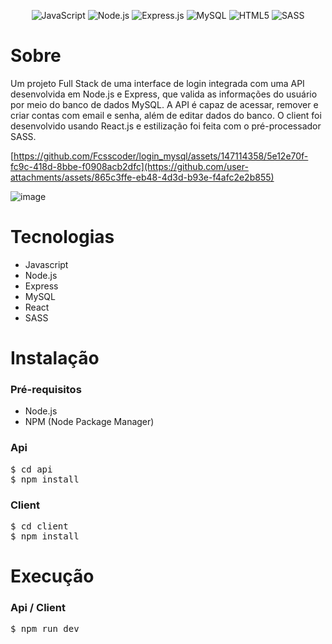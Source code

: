 <p align="center">
    <img src="https://img.shields.io/badge/JavaScript-F7DF1E?style=for-the-badge&logo=javascript&logoColor=black" alt="JavaScript"></img>
    <img src="https://img.shields.io/badge/Node.js-43853D?style=for-the-badge&logo=node.js&logoColor=white" alt="Node.js"></img>
    <img src="https://img.shields.io/badge/Express.js-404D59?style=for-the-badge" alt="Express.js"></img>
    <img src="https://img.shields.io/badge/MySQL-00000F?style=for-the-badge&logo=mysql&logoColor=white" alt="MySQL"></img>
    <img src="https://img.shields.io/badge/React-20232A?style=for-the-badge&logo=react&logoColor=61DAFB" alt="HTML5"></img>
    <img src="https://img.shields.io/badge/Sass-CC6699?style=for-the-badge&logo=sass&logoColor=white" alt="SASS"></img>
</p>

# Sobre

Um projeto Full Stack de uma interface de login integrada com uma API desenvolvida em Node.js e Express, que valida as informações do usuário por meio do banco de dados MySQL. A API é capaz de acessar, remover e criar contas com email e senha, além de editar dados do banco. O client foi desenvolvido usando React.js e estilização foi feita com o pré-processador SASS.

[https://github.com/Fcsscoder/login_mysql/assets/147114358/5e12e70f-fc9c-418d-8bbe-f0908acb2dfc](https://github.com/user-attachments/assets/865c3ffe-eb48-4d3d-b93e-f4afc2e2b855)

![image](https://github.com/Fcsscoder/login_mysql/assets/147114358/478dff2e-6275-4f3b-ba16-977f6b74a02a)

# Tecnologias

* Javascript
* Node.js
* Express
* MySQL
* React
* SASS

# Instalação

### Pré-requisitos

- Node.js
- NPM (Node Package Manager)

### Api
<pre>
$ cd api
$ npm install
</pre>


### Client
<pre>
$ cd client
$ npm install
</pre>

# Execução

### Api / Client
<pre>$ npm run dev</pre>
